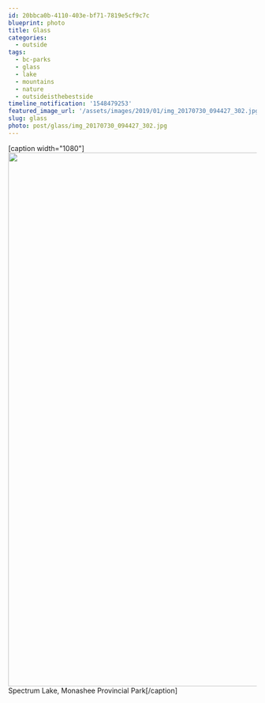 ```yaml
---
id: 20bbca0b-4110-403e-bf71-7819e5cf9c7c
blueprint: photo
title: Glass
categories:
  - outside
tags:
  - bc-parks
  - glass
  - lake
  - mountains
  - nature
  - outsideisthebestside
timeline_notification: '1548479253'
featured_image_url: '/assets/images/2019/01/img_20170730_094427_302.jpg'
slug: glass
photo: post/glass/img_20170730_094427_302.jpg
---
```

<p>[caption width="1080"]<img src="/assets/images/2019/01/img_20170730_094427_302.jpg" class="wp-image-189 size-full" width="1080" height="1080">Spectrum Lake, Monashee Provincial Park[/caption]</p>
